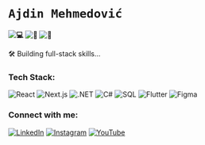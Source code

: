 # `Ajdin Mehmedović`  
**![💻](https://img.shields.io/badge/-Software%20Engineer-333?style=flat-square&logo=codeforces&logoColor=white) ![🎵](https://img.shields.io/badge/-Music%20Producer-333?style=flat-square&logo=spotify&logoColor=white) ![🎨](https://img.shields.io/badge/-UI/UX%20Designer-333?style=flat-square&logo=figma&logoColor=white)**  

🛠️ Building full-stack skills...  

### Tech Stack:  
![React](https://img.shields.io/badge/-React-333?style=flat-square&logo=react&logoColor=white)  ![Next.js](https://img.shields.io/badge/-Next.js-333?style=flat-square&logo=nextdotjs&logoColor=white)  ![.NET](https://img.shields.io/badge/-.NET-333?style=flat-square&logo=dotnet&logoColor=white)  ![C#](https://img.shields.io/badge/-C%23-333?style=flat-square&logo=csharp&logoColor=white)  ![SQL](https://img.shields.io/badge/-SQL-333?style=flat-square&logo=postgresql&logoColor=white)  ![Flutter](https://img.shields.io/badge/-Flutter-333?style=flat-square&logo=flutter&logoColor=white)  ![Figma](https://img.shields.io/badge/-Figma-333?style=flat-square&logo=figma&logoColor=white)  

### Connect with me:  
[![LinkedIn](https://img.shields.io/badge/-LinkedIn-333?style=flat-square&logo=linkedin&logoColor=white)](https://www.linkedin.com/in/ajdinmehmedovic/)  [![Instagram](https://img.shields.io/badge/-Instagram-333?style=flat-square&logo=instagram&logoColor=white)](https://instagram.com/plansio_central)  [![YouTube](https://img.shields.io/badge/-YouTube-333?style=flat-square&logo=youtube&logoColor=white)](https://www.youtube.com/@aydhiny)
